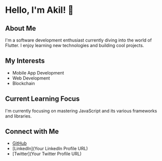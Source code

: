 # Hello, I'm Akil! 👋

## About Me
I'm a software development enthusiast currently diving into the world of Flutter. I enjoy learning new technologies and building cool projects.

## My Interests
- Mobile App Development
- Web Development
- Blockchain

## Current Learning Focus
I'm currently focusing on mastering JavaScript and its various frameworks and libraries.

## Connect with Me
- [GitHub](https://github.com/ak1ltahsin)
- [LinkedIn](Your LinkedIn Profile URL)
- [Twitter](Your Twitter Profile URL)


